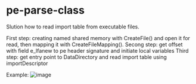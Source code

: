 # pe-parse-class
Slution how to read import table from executable files.

First step: creating named shared memory with CreateFile() and open it for read, then mapping it with CreateFileMapping().
Secong step: get offset with field e_lfanew to pe header signature and initiate local variables
Third step: get entry point to DataDirectory and read import table using importDescriptor 

Example:
![image](https://user-images.githubusercontent.com/66689123/166145162-39436d5d-9aaf-40f8-95dc-69d863d2850b.png)
